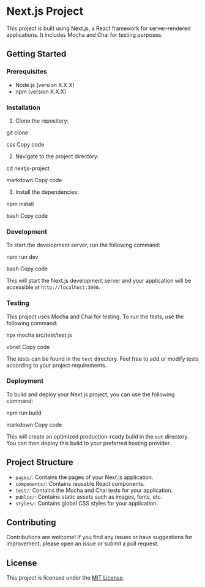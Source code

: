 # Next.js Project

This project is built using Next.js, a React framework for server-rendered applications. It includes Mocha and Chai for testing purposes.

## Getting Started

### Prerequisites

- Node.js (version X.X.X)
- npm (version X.X.X)

### Installation

1. Clone the repository:

git clone <repository-url>

css
Copy code

2. Navigate to the project directory:

cd nextjs-project

markdown
Copy code

3. Install the dependencies:

npm install

bash
Copy code

### Development

To start the development server, run the following command:

npm run dev

bash
Copy code

This will start the Next.js development server and your application will be accessible at `http://localhost:3000`.

### Testing

This project uses Mocha and Chai for testing. To run the tests, use the following command:

npx mocha src/test/test.js

vbnet
Copy code

The tests can be found in the `test` directory. Feel free to add or modify tests according to your project requirements.

### Deployment

To build and deploy your Next.js project, you can use the following command:

npm run build

markdown
Copy code

This will create an optimized production-ready build in the `out` directory. You can then deploy this build to your preferred hosting provider.

## Project Structure

- `pages/`: Contains the pages of your Next.js application.
- `components/`: Contains reusable React components.
- `test/`: Contains the Mocha and Chai tests for your application.
- `public/`: Contains static assets such as images, fonts, etc.
- `styles/`: Contains global CSS styles for your application.

## Contributing

Contributions are welcome! If you find any issues or have suggestions for improvement, please open an issue or submit a pull request.

## License

This project is licensed under the [MIT License](LICENSE).
